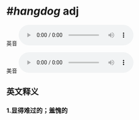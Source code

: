# ***\#hangdog*** adj
英音
<audio src="./media/hangdog1_AAC.aac" controls="controls"></audio>

美音
<audio src="./media/hangdog2_AAC.aac" controls="controls"></audio>



  

英文释义
---
### 1.**显得难过的；羞愧的**  


